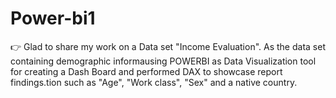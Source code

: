 # Power-bi1
👉 Glad to share my work on a Data set "Income Evaluation". As the data set containing demographic informausing POWERBI as Data Visualization tool for creating a Dash Board and performed DAX to showcase report findings.tion such as "Age", "Work class", "Sex" and a native country.
